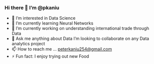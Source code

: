### Hi there 👋  I’m @pkaniu

- 👀 I’m interested in Data Science
- 🌱 I’m currently learning Neural Networks
- 🔭 I’m currently working on understanding international trade through Data
- 💬 Ask me anything about Data
 I’m looking to collaborate on any Data analytics project
- 📫 How to reach me ... peterkaniu254@gmail.com
- ⚡ Fun fact: I enjoy trying out new Food
